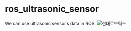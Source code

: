 # ros_ultrasonic_sensor
We can use ultrasonic sensor's data in ROS.
![현대로보틱스](https://user-images.githubusercontent.com/39592150/66267280-f61fcc80-e869-11e9-8963-b8d7c8fee6aa.PNG)
